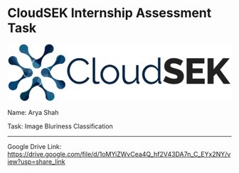 # CloudSEK Internship Assessment Task

![CloudSEK Logo](https://github.com/aryashah2k/Image-Blur-Detection/blob/main/assets/cloudsek.png)

Name: Arya Shah

Task: Image Bluriness Classification

-----------------------------------------------------

Google Drive Link: https://drive.google.com/file/d/1oMYiZWvCea4Q_hf2V43DA7n_C_EYx2NY/view?usp=share_link